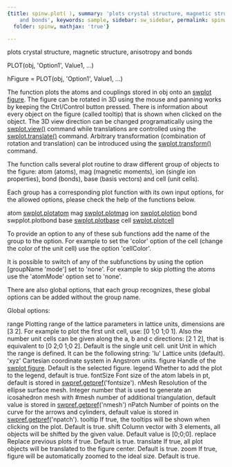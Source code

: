 ```yaml
---
{title: spinw.plot( ), summary: 'plots crystal structure, magnetic structure, anisotropy
    and bonds', keywords: sample, sidebar: sw_sidebar, permalink: spinw_plot.html,
  folder: spinw, mathjax: 'true'}

---
```

plots crystal structure, magnetic structure, anisotropy and bonds
 
PLOT(obj, 'Option1', Value1, ...)
 
hFigure = PLOT(obj, 'Option1', Value1, ...)
 
The function plots the atoms and couplings stored in obj onto an [swplot
figure](swplot_figure.html). The figure can be rotated in 3D using the mouse and panning works
by keeping the Ctrl/Control button pressed. There is information about
every object on the figure (called tooltip) that is shown when clicked on
the object. The 3D view direction can be changed programatically using
the [swplot.view()](swplot_view.html) command while translations are controlled using the
[swplot.translate()](swplot_translate.html) command. Arbitrary transformation (combination of
rotation and translation) can be introduced using the [swplot.transform()](swplot_transform.html)
command.
 
The function calls several plot routine to draw different group of
objects to the figure: atom (atoms), mag (magnetic moments), ion (single
ion properties), bond (bonds), base (basis vectors) and cell (unit
cells).
 
Each group has a corresponding plot function with its own input options,
for the allowed options, please check the help of the functions below.
 
atom  [swplot.plotatom](swplot_plotatom.html)
mag   [swplot.plotmag](swplot_plotmag.html)
ion   [swplot.plotion](swplot_plotion.html)
bond  swpplot.plotbond
base  [swplot.plotbase](swplot_plotbase.html)
cell  [swplot.plotcell](swplot_plotcell.html)
 
To provide an option to any of these sub functions add the name of the
group to the option. For example to set the 'color' option of the cell
(change the color of the unit cell) use the option 'cellColor'.
 
It is possible to switch of any of the subfunctions by using the option
[groupName 'mode'] set to 'none'. For example to skip plotting the atoms
use the 'atomMode' option set to 'none'.
 
There are also global options, that each group recognizes, these global
options can be added without the group name.
 
Global options:
 
range     Plotting range of the lattice parameters in lattice units,
          dimensions are [3 2]. For example to plot the first unit cell,
          use: [0 1;0 1;0 1]. Also the number unit cells can be given
          along the a, b and c directions: [2 1 2], that is equivalent to
          [0 2;0 1;0 2]. Default is the single unit cell.
unit      Unit in which the range is defined. It can be the following
          string:
              'lu'        Lattice units (default).
              'xyz'       Cartesian coordinate system in Angstrom units.
figure    Handle of the [swplot figure](swplot_figure.html). Default is the selected figure.
legend    Whether to add the plot to the legend, default is true.
fontSize  Font size of the atom labels in pt, default is stored in
          [swpref.getpref](swpref_getpref.html)('fontsize').
nMesh     Resolution of the ellipse surface mesh. Integer number that is
          used to generate an icosahedron mesh with #mesh number of
          additional triangulation, default value is stored in
          [swpref.getpref](swpref_getpref.html)('nmesh')
nPatch    Number of points on the curve for the arrows and cylinders,
          default value is stored in [swpref.getpref](swpref_getpref.html)('npatch').
tooltip   If true, the tooltips will be shown when clicking on the plot.
          Default is true.
shift     Column vector with 3 elements, all objects will be shifted by
          the given value. Default value is [0;0;0].
replace   Replace previous plots if true. Default is true.
translate If true, all plot objects will be translated to the figure
          center. Default is true.
zoom      If true, figure will be automatically zoomed to the ideal size.
          Default is true.
 

